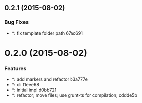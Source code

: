 <a name="0.2.1"></a>
## 0.2.1 (2015-08-02)


### Bug Fixes

* ***:** fix template folder path 67ac691



<a name="0.2.0"></a>
# 0.2.0 (2015-08-02)


### Features

* ***:** add markers and refactor b3a777e
* ***:** cli f1eee68
* ***:** initial impl d0bb721
* ***:** refactor; move files; use grunt-ts for compilation; cddde5b



